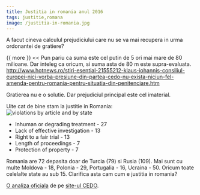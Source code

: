 ```yaml
---
title: Justitia in romania anul 2016
tags: justitie,romana
image: /justitia-in-romania.jpg
---
```

A facut cineva calculul prejudiciului care nu se va mai recupera in urma ordonantei de gratiere?

{{ more }}
<<
Pun pariu ca suma este cel putin de 5 ori mai mare de 80 milioane. Dar inteleg ca oricum, si suma asta de 80 m este supra-evaluata.
<http://www.hotnews.ro/stiri-esential-21555212-klaus-iohannis-consiliul-europei-nici-vorba-presiune-din-partea-cedo-nu-exista-niciun-fel-amenda-pentru-romania-pentru-situatia-din-penitenciare.htm>
>>

Gratierea nu e o solutie. Dar prejudiciul principal este cel imaterial. 

Uite cat de bine stam la justitie in Romania:
![violations by article and by state](/justitia-in-romania.jpg)
 - Inhuman or degrading treatment - 27
 - Lack of effective investigation - 13
 - Right to a fair trial - 13
 - Length of proceedings - 7
 - Protection of property - 7

Romania are 72 depasita doar de Turcia (79) si Rusia (109). Mai sunt cu multe Moldova - 18, Polonia - 29, Portugalia - 16, Ucraina - 50. Oricum toate celelalte state au sub 15. Clarifica asta cam cum e justitia in romania?

[O analiza oficiala](http://www.echr.coe.int/Documents/Facts_Figures_2015_ENG.pdf) de pe [site-ul CEDO](http://www.echr.coe.int/Pages/home.aspx?p=reports&c=#n1347956867932_pointer).
